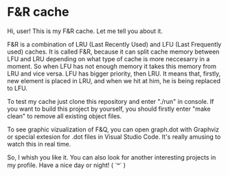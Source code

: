 # F&R cache
Hi, user! This is my F&R cache. Let me tell you about it. 

F&R is a combination of LRU (Last Recently Used) and LFU (Last Frequently used) caches.
It is called F&R, because it can split cache memory between LFU and LRU depending on what type of cache is more neccesarry in a moment.
So when LFU has not enough memory it takes this memory from LRU and vice versa. LFU has bigger priority, then LRU. It means that, firstly, new element is placed in LRU, and when we hit at him, he is being replaced to LFU. 

To test my cache just clone this repository and enter "./run" in console. If you want to build this project by yourself, you should firstly enter "make clean" to remove all existing object files.

To see graphic vizualization of F&Q, you can open graph.dot with Graphviz or special extesion for .dot files in Visual Studio Code.
It's really amusing to watch this in real time.

So, I whish you like it. You can also look for another interesting projects in my profile.
Have a nice day or night! ( ˙꒳˙ )
